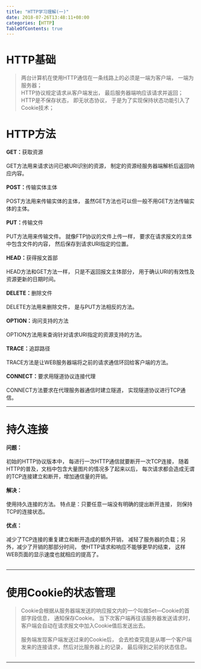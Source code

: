 ```yaml
---
title: "HTTP学习理解(一)"
date: 2018-07-26T13:48:11+08:00
categories: [HTTP]
TableOfContents: true
---
```


# HTTP基础

>两台计算机在使用HTTP通信在一条线路上的必须是一端为客户端， 一端为服务器；<br />
>HTTP协议规定请求从客户端发出， 最后服务器端响应该请求并返回；<br />
>HTTP是不保存状态， 即无状态协议， 于是为了实现保持状态功能引入了Cookie技术；<br />

# HTTP方法
<b>GET：</b>获取资源<br /><br />
GET方法用来请求访问已被URI识别的资源， 制定的资源经服务器端解析后返回响应内容。<br /><br />
<b>POST：</b>传输实体主体<br /><br />
POST方法用来传输实体的主体， 虽然GET方法也可以但一般不用GET方法传输实体的主体。<br /><br />
<b>PUT：</b>传输文件<br /><br />
PUT方法用来传输文件。 就像FTP协议的文件上传一样， 要求在请求报文的主体中包含文件的内容， 然后保存到请求URI指定的位置。<br /><br />
<b>HEAD：</b>获得报文首部<br /><br />
HEAD方法和GET方法一样， 只是不返回报文主体部分， 用于确认URI的有效性及资源更新的日期时间。<br /><br />
<b>DELETE：</b>删除文件<br /><br />
DELETE方法用来删除文件， 是与PUT方法相反的方法。<br /><br />
<b>OPTION：</b>询问支持的方法<br /><br />
OPTION方法用来查询针对请求URI指定的资源支持的方法。<br /><br />
<b>TRACE：</b>追踪路径<br /><br />
TRACE方法是让WEB服务器端将之前的请求通信环回给客户端的方法。<br /><br />
<b>CONNECT：</b>要求用隧道协议连接代理<br /><br />
CONNECT方法要求在代理服务器通信时建立隧道， 实现隧道协议进行TCP通信。<br />
<hr />

# 持久连接

<b>问题：</b><br /><br />
初始的HTTP协议版本中， 每进行一次HTTP通信就要断开一次TCP连接， 随着HTTP的普及，文档中包含大量图片的情况多了起来以后， 每次请求都会造成无谓的TCP连接建立和断开，增加通信量的开销。<br /><br />
<b>解决：</b><br /><br />
使用持久连接的方法。 特点是：只要任意一端没有明确的提出断开连接， 则保持TCP的连接状态。<br /><br />
<b>优点：</b><br /><br />
减少了TCP连接的重复建立和断开造成的额外开销， 减轻了服务器的负载；另外，减少了开销的那部分时间， 使HTTP请求和响应不能够更早的结束， 这样WEB页面的显示速度也就相应的提高了。<br /><br />
<hr />

# 使用Cookie的状态管理

>Cookie会根据从服务器端发送的响应报文内的一个叫做Set—Cookie的首部字段信息， 通知保存Cookie。 当下次客户端再往该服务器发送请求时， 客户端会自动在请求报文中加入Cookie值后发送出去。<br /><br />
>服务端发现客户端发送过来的Cookie后， 会去检查究竟是从哪一个客户端发来的连接请求，然后对比服务器上的记录， 最后得到之前的状态信息。<br /><br />

<hr />